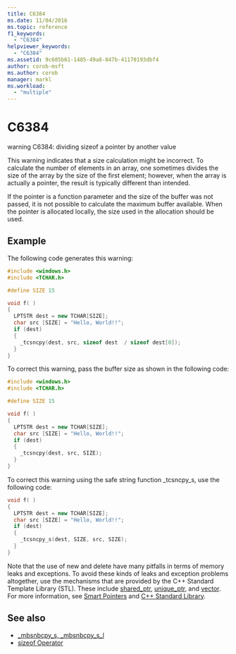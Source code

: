 ```yaml
---
title: C6384
ms.date: 11/04/2016
ms.topic: reference
f1_keywords:
  - "C6384"
helpviewer_keywords:
  - "C6384"
ms.assetid: 9c605b61-1485-49a8-847b-41170193dbf4
author: corob-msft
ms.author: corob
manager: markl
ms.workload:
  - "multiple"
---
```

# C6384
warning C6384: dividing sizeof a pointer by another value

 This warning indicates that a size calculation might be incorrect. To calculate the number of elements in an array, one sometimes divides the size of the array by the size of the first element; however, when the array is actually a pointer, the result is typically different than intended.

 If the pointer is a function parameter and the size of the buffer was not passed, it is not possible to calculate the maximum buffer available. When the pointer is allocated locally, the size used in the allocation should be used.

## Example
 The following code generates this warning:

```cpp
#include <windows.h>
#include <TCHAR.h>

#define SIZE 15

void f( )
{
  LPTSTR dest = new TCHAR[SIZE];
  char src [SIZE] = "Hello, World!!";
  if (dest)
  {
    _tcsncpy(dest, src, sizeof dest  / sizeof dest[0]);
  }
}
```

 To correct this warning, pass the buffer size as shown in the following code:

```cpp
#include <windows.h>
#include <TCHAR.h>

#define SIZE 15

void f( )
{
  LPTSTR dest = new TCHAR[SIZE];
  char src [SIZE] = "Hello, World!!";
  if (dest)
  {
    _tcsncpy(dest, src, SIZE);
  }
}
```

 To correct this warning using the safe string function _tcsncpy_s, use the following code:

```cpp
void f( )
{
  LPTSTR dest = new TCHAR[SIZE];
  char src [SIZE] = "Hello, World!!";
  if (dest)
  {
    _tcsncpy_s(dest, SIZE, src, SIZE);
  }
}
```

 Note that the use of new and delete have many pitfalls in terms of memory leaks and exceptions. To avoid these kinds of leaks and exception problems altogether, use the mechanisms that are provided by the C++ Standard Template Library (STL). These include [shared_ptr](/cpp/standard-library/shared-ptr-class), [unique_ptr](/cpp/standard-library/unique-ptr-class), and [vector](/cpp/standard-library/vector). For more information, see [Smart Pointers](/cpp/cpp/smart-pointers-modern-cpp) and [C++ Standard Library](/cpp/standard-library/cpp-standard-library-reference).

## See also

- [_mbsnbcpy_s, _mbsnbcpy_s_l](/cpp/c-runtime-library/reference/mbsnbcpy-s-mbsnbcpy-s-l)
- [sizeof Operator](/cpp/cpp/sizeof-operator)
